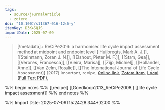 ```yaml
---
tags:
  - source/journalArticle
  - zotero
doi: "10.1007/s11367-016-1246-y"
itemKey: D3K4SQJS
importDate: 2025-07-09
---
```

>[!metadata]+
> ReCiPe2016: a harmonised life cycle impact assessment method at midpoint and endpoint level
> [[Huijbregts, Mark A. J.]], [[Steinmann, Zoran J. N.]], [[Elshout, Pieter M. F.]], [[Stam, Gea]], [[Verones, Francesca]], [[Vieira, Marisa]], [[Zijp, Michiel]], [[Hollander, Anne]], [[Van Zelm, Rosalie]], 
> [[The International Journal of Life Cycle Assessment]] (2017)
> important, recipe, 
> [Online link](http://link.springer.com/10.1007/s11367-016-1246-y), [Zotero Item](zotero://select/library/items/D3K4SQJS), [Local (Full Text PDF)](file://C:/Users/aburg/Documents/references/zotero/storage/TBDYJ5BT/Huijbregts2017_ReCiPe2016harmonised.pdf), 

%% begin notes %%
[[recipe]] 
[[Goedkoop2013_ReCiPe2008]]
[[life cycle impact assessment]]
%% end notes %%

%% Import Date: 2025-07-09T15:24:28.344+02:00 %%
